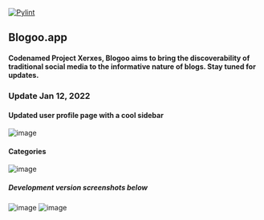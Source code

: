 [![Pylint](https://github.com/ammaaraziz360/project-xerxes/actions/workflows/pylint.yml/badge.svg)](https://github.com/ammaaraziz360/project-xerxes/actions/workflows/pylint.yml)

## Blogoo.app
#### Codenamed Project Xerxes, Blogoo aims to bring the discoverability of traditional social media to the informative nature of blogs. Stay tuned for updates.

### Update Jan 12, 2022
#### Updated user profile page with a cool sidebar
![image](https://user-images.githubusercontent.com/26152485/149087169-aba75b25-85b1-48e8-8635-df4f4b2d5b6e.png)
#### Categories 
![image](https://user-images.githubusercontent.com/26152485/149087482-c562f09b-6a53-4f30-9b03-dde7179c0724.png)


##### Development version screenshots below
![image](https://user-images.githubusercontent.com/26152485/130344880-5f54295c-d88e-42de-ada9-abc7169ed56e.png)
![image](https://user-images.githubusercontent.com/26152485/130344928-ac75ed32-c17e-4fa2-b9f1-71716db41026.png)



